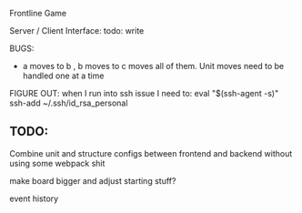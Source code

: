 Frontline Game

Server / Client Interface:
todo: write

BUGS:
- a moves to b , b moves to c moves all of them. Unit moves need to be handled one at a time


FIGURE OUT:
when I run into ssh issue I need to:
eval "$(ssh-agent -s)"
ssh-add ~/.ssh/id_rsa_personal

TODO:
--
Combine unit and structure configs between frontend and backend without using some webpack shit


make board bigger and adjust starting stuff?


event history
